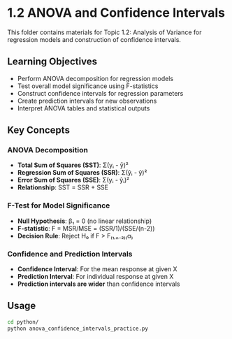 # 1.2 ANOVA and Confidence Intervals

This folder contains materials for Topic 1.2: Analysis of Variance for regression models and construction of confidence intervals.

## Learning Objectives

- Perform ANOVA decomposition for regression models
- Test overall model significance using F-statistics
- Construct confidence intervals for regression parameters
- Create prediction intervals for new observations
- Interpret ANOVA tables and statistical outputs

## Key Concepts

### ANOVA Decomposition
- **Total Sum of Squares (SST)**: Σ(yᵢ - ȳ)²
- **Regression Sum of Squares (SSR)**: Σ(ŷᵢ - ȳ)²  
- **Error Sum of Squares (SSE)**: Σ(yᵢ - ŷᵢ)²
- **Relationship**: SST = SSR + SSE

### F-Test for Model Significance
- **Null Hypothesis**: β₁ = 0 (no linear relationship)
- **F-statistic**: F = MSR/MSE = (SSR/1)/(SSE/(n-2))
- **Decision Rule**: Reject H₀ if F > F₍₁,ₙ₋₂₎₍α₎

### Confidence and Prediction Intervals
- **Confidence Interval**: For the mean response at given X
- **Prediction Interval**: For individual response at given X
- **Prediction intervals are wider** than confidence intervals

## Usage

```bash
cd python/
python anova_confidence_intervals_practice.py
```